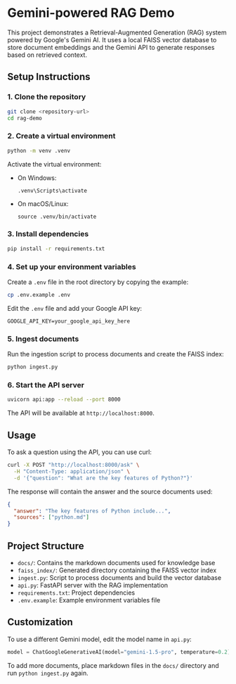 # Gemini-powered RAG Demo

This project demonstrates a Retrieval-Augmented Generation (RAG) system powered by Google's Gemini AI. It uses a local FAISS vector database to store document embeddings and the Gemini API to generate responses based on retrieved context.

## Setup Instructions

### 1. Clone the repository
```bash
git clone <repository-url>
cd rag-demo
```

### 2. Create a virtual environment
```bash
python -m venv .venv
```

Activate the virtual environment:
- On Windows:
  ```
  .venv\Scripts\activate
  ```
- On macOS/Linux:
  ```
  source .venv/bin/activate
  ```

### 3. Install dependencies
```bash
pip install -r requirements.txt
```

### 4. Set up your environment variables
Create a `.env` file in the root directory by copying the example:
```bash
cp .env.example .env
```

Edit the `.env` file and add your Google API key:
```
GOOGLE_API_KEY=your_google_api_key_here
```

### 5. Ingest documents
Run the ingestion script to process documents and create the FAISS index:
```bash
python ingest.py
```

### 6. Start the API server
```bash
uvicorn api:app --reload --port 8000
```

The API will be available at `http://localhost:8000`.

## Usage

To ask a question using the API, you can use curl:

```bash
curl -X POST "http://localhost:8000/ask" \
  -H "Content-Type: application/json" \
  -d '{"question": "What are the key features of Python?"}'
```

The response will contain the answer and the source documents used:

```json
{
  "answer": "The key features of Python include...",
  "sources": ["python.md"]
}
```

## Project Structure

- `docs/`: Contains the markdown documents used for knowledge base
- `faiss_index/`: Generated directory containing the FAISS vector index
- `ingest.py`: Script to process documents and build the vector database
- `api.py`: FastAPI server with the RAG implementation
- `requirements.txt`: Project dependencies
- `.env.example`: Example environment variables file

## Customization

To use a different Gemini model, edit the model name in `api.py`:
```python
model = ChatGoogleGenerativeAI(model="gemini-1.5-pro", temperature=0.2)
```

To add more documents, place markdown files in the `docs/` directory and run `python ingest.py` again.
